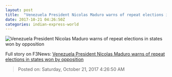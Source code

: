```yaml
---
layout: post
title:  "Venezuela President Nicolas Maduro warns of repeat elections in states won by opposition"
date: 2017-10-21 04:26:50Z
categories: indian-express-world
---
```


![Venezuela President Nicolas Maduro warns of repeat elections in states won by opposition](http://images.indianexpress.com/2017/08/maduro1.jpg?w=759)




Full story on F3News: [Venezuela President Nicolas Maduro warns of repeat elections in states won by opposition](http://www.f3nws.com/n/GKBZKB)

> Posted on: Saturday, October 21, 2017 4:26:50 AM
